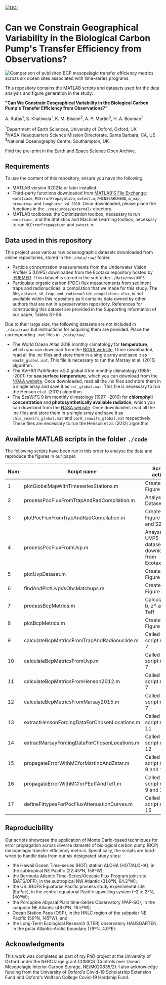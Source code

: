 [![DOI](https://zenodo.org/badge/DOI-10.5281/zenodo.12722806.svg)](https://doi.org/10.5281/zenodo.12722806)

# Can we Constrain Geographical Variability in the Biological Carbon Pump's Transfer Efficiency from Observations?

![Comparison of published BCP mesopelagic transfer efficiency metrics across six
ocean sites associated with time-series programs](./figures/README_cover.png)

This repository contains the MATLAB scripts and datasets used for the data analysis and figure generation in the study: 

**"Can We Constrain Geographical Variability in the Biological Carbon Pump's Transfer Efficiency from Observations?"**

A. Rufas<sup>1</sup>, S. Khatiwala<sup>1</sup>, K. M. Bisson<sup>2</sup>, A. P. Martin<sup>3</sup>, H. A. Bouman<sup>1</sup>

<sup>1</sup>Department of Earth Sciences, University of Oxford, Oxford, UK  
<sup>2</sup>NASA Headquarters Science Mission Directorate, Santa Barbara, CA, US  
<sup>3</sup>National Oceanography Centre, Southampton, UK

Find the pre-print in the [Earth and Space Science Open Archive](https://essopenarchive.org/users/806280/articles/1197117-can-we-constrain-geographical-variability-in-the-biological-carbon-pump-s-transfer-efficiency-from-observations).

## Requirements

To use the content of this repository, ensure you have the following.

- MATLAB version R2021a or later installed. 
- Third-party functions downloaded from [MATLAB'S File Exchange](https://mathworks.com/matlabcentral/fileexchange/): `worstcase`, `MCErrorPropagation`, `swtest.m`, `FMINSEARCHBND`, `m_map`, `brewermap` and `longhurst_v4_2010`. Once downloaded, please place the functions in the `./resources/external/` directory.
- MATLAB toolboxes: the Optimization toolbox, necessary to run `worstcase`, and the Statistics and Machine Learning toolbox, necessary to run `MCErrorPropagation` and `swtest.m`.

## Data used in this repository

This project uses various raw oceanographic datasets downloaded from online repositories, stored in the `./data/raw/` folder.

- Particle concentration measurements from the Underwater Vision Profiler 5 (UVP5) downloaded from the Ecotaxa repository hosted by [IFREMER](https://ecopart.obs-vlfr.fr). This dataset is stored in the subfolder `./data/raw/UVP5`.
- Particulate organic carbon (POC) flux measurements from sediment traps and radionuclides, a compilation that we made for this study. The file, `dataset_s0_trap_and_radionuclide_compilation.xlsx`, is not available within this repository as it contains data owned by other authors that are not in a preservation repository. References for constructing this dataset are provided in the Supporting Information of our paper, Tables S1-S6.

Due to their large size, the following datasets are not included in `./data/raw/` but instructions for acquiring them are provided. Place the corresponding `.mat` files in `./data/raw/`. 

- The World Ocean Atlas 2018 monthly climatology for **temperature**, which you can download from the [NOAA website](https://accession.nodc.noaa.gov/NCEI-WOA18). Once downloaded, read all the .nc files and store them in a single array and save it as `woa18_global.mat`. This file is necessary to run the Marsay et al. (2015) algorithm.
- The AVHRR Pathfinder v.5.0 global 4 km monthly climatology (1985--2001) for **sea surface temperature**, which you can download from the [NOAA website](https://www.ncei.noaa.gov/archive/accession/AVHRR_Pathfinder-NODC-v5.0-climatologies). Once downloaded, read all the .nc files and store them in a single array and save it as `sst_global.mat`. This file is necessary to run the Henson et al. (2012) algorithm.
- The SeaWiFS 9 km monthly climatology (1997--2010) for **chlorophyll concentration** and **photosynthetically available radiation**, which you can downlaod from the [NASA website](https://oceancolor.gsfc.nasa.gov/l3/). Once downloaded, read all the .nc files and store them in a single array and save it as `chla_seawifs_global.mat` and `par0_seawifs_global.mat` respectively. These files are necessary to run the Henson et al. (2012) algorithm.

## Available MATLAB scripts in the folder `./code`

The following scripts have been run in this order to analyse the data and reproduce the figures in our paper.

| Num| Script name                                  | Script action                                    |
|----|----------------------------------------------|--------------------------------------------------
| 1  | plotGlobalMapWithTimeseriesStations.m        | Creates Figure 1                                 |
| 2  | processPocFluxFromTrapAndRadCompilation.m    | Analyses Dataset S0                              |
| 3  | plotPocFluxFromTrapAndRadCompilation.m       | Creates Figure 2, S1 and S2                      |
| 4  | processPocFluxFromUvp.m                      | Anayses the UVP5 dataset downloaded from Ecotaxa |
| 5  | plotUvpDataset.m                             | Creates Figure S3                                | 
| 6  | findAndPlotUvpVsObsMatchups.m                | Creates Figure 3                                 |
| 7  | processBcpMetrics.m                          | Calculates b, z* and Teff                        |
| 8  | plotBcpMetrics.m                             | Creates Figure 4                                 |
| 9  | calculateBcpMetricsFromTrapAndRadionuclide.m | Called by script num. 7                          |
| 10 | calculateBcpMetricsFromUvp.m                 | Called by script num. 7                          |
| 11 | calculateBcpMetricsFromHenson2012.m          | Called by script num. 7                          |
| 12 | calculateBcpMetricsFromMarsay2015.m          | Called by script num. 7                          |
| 13 | extractHensonForcingDataForChosenLocations.m | Called by script num. 11                         |
| 14 | extractMarsayForcingDataForChosenLocations.m | Called by script num. 12                         |
| 15 | propagateErrorWithMCforMartinbAndZstar.m     | Called by script num. 9 and 10                   |
| 16 | propagateErrorWithMCforPEeffAndTeff.m        | Called by script num. 9 and 10                   |
| 17 | defineFittypesForPocFluxAttenuationCurves.m  | Called by script num. 15                         |



## Reproducibility

Our scripts showcase the application of Monte Carlo-based techniques for error propagation across diverse datasets of biological carbon pump (BCP) mesopelagic transfer efficiency metrics. Specifically, the scripts are hard-wired to handle data from our six designated study sites:
- the Hawaii Ocean Time-series (HOT) station ALOHA (HOT/ALOHA), in the subtropical NE Pacific (22.45ºN, 158ºW);
- the Bermuda Atlantic Time-Series/Oceanic Flux Program joint site (BATS/OFP), in the subtropical NW Atlantic (31.6ºN, 64.2ºW);
- the US JGOFS Equatorial Pacific process study experimental site (EqPac), in the central equatorial Pacific upwelling system (–2 to 2ºN, 140ºW);
- the Porcupine Abyssal Plain time-Series Observatory (PAP-SO), in the subpolar NE Atlantic (49.0ºN, 16.5ºW);
- Ocean Station Papa (OSP), in the HNLC region of the subpolar NE Pacific (50ºN, 145ºW), and
- the Long-Term Ecological Research (LTER) observatory HAUSGARTEN, in the polar Atlantic-Arctic boundary (79ºN, 4.0ºE).

## Acknowledgments

This work was completed as part of my PhD project at the University of Oxford under the NERC large grant COMICS (Controls over Ocean Mesopelagic Interior Carbon Storage, NE/M020835/2). I also acknowledge funding from the University of Oxford's Covid-19 Scholarship Extension Fund and Oxford's Wolfson College Covid-19 Hardship Fund.
